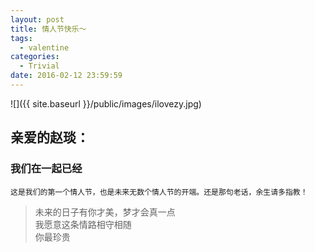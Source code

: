 ```yaml
---
layout: post
title: 情人节快乐～
tags:
  - valentine
categories:
  - Trivial
date: 2016-02-12 23:59:59
---
```


<script>
function startTime() {
    var today = new Date();
    var startdt = new Date("2015/09/01 14:30:00");
    var diffdt = today.getTime() - startdt.getTime();

	var days = Math.floor(diffdt/(24*3600*1000));

	var res1 = diffdt%(24*3600*1000);
	var hours = Math.floor(res1/(3600*1000));
	
	var res2 = res1%(3600*1000);
	var minutes = Math.floor(res2/(60*1000));

	var res3 = res2%(60*1000);
	var seconds = Math.round(res3/1000)

    document.getElementById('love').innerHTML =
    days + "天" + hours + "小时" + minutes + "分钟" + seconds + "秒";

    var t = setTimeout(startTime, 500);
}
</script>

![]({{ site.baseurl }}/public/images/ilovezy.jpg)

## 亲爱的赵琰：

### 我们在一起已经
<div id="love" style="color:#ffc0cb;font-weight:bold;font-family: 'PT Sans', fantasy;font-size: 40px"></div>

<script type="text/javascript">window.onload=startTime();</script>

	这是我们的第一个情人节，也是未来无数个情人节的开端。还是那句老话，余生请多指教！

>未来的日子有你才美，梦才会真一点  
我愿意这条情路相守相随  
你最珍贵




